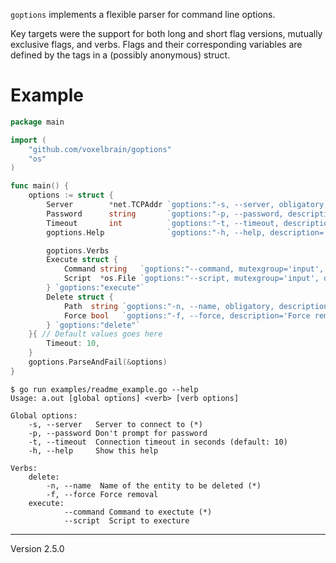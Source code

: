 `goptions` implements a flexible parser for command line options.

Key targets were the support for both long and short flag versions, mutually
exclusive flags, and verbs. Flags and their corresponding variables are defined
by the tags in a (possibly anonymous) struct.

# Example

```Go
package main

import (
	"github.com/voxelbrain/goptions"
	"os"
)

func main() {
	options := struct {
		Server        *net.TCPAddr `goptions:"-s, --server, obligatory, description='Server to connect to'"`
		Password      string       `goptions:"-p, --password, description='Don\\'t prompt for password'"`
		Timeout       int          `goptions:"-t, --timeout, description='Connection timeout in seconds'"`
		goptions.Help              `goptions:"-h, --help, description='Show this help'"`

		goptions.Verbs
		Execute struct {
			Command string   `goptions:"--command, mutexgroup='input', description='Command to exectute', obligatory"`
			Script  *os.File `goptions:"--script, mutexgroup='input', description='Script to execture', create, wronly, append"`
		} `goptions:"execute"`
		Delete struct {
			Path  string `goptions:"-n, --name, obligatory, description='Name of the entity to be deleted'"`
			Force bool   `goptions:"-f, --force, description='Force removal'"`
		} `goptions:"delete"`
	}{ // Default values goes here
		Timeout: 10,
	}
	goptions.ParseAndFail(&options)
}
```

```
$ go run examples/readme_example.go --help
Usage: a.out [global options] <verb> [verb options]

Global options:
    -s, --server   Server to connect to (*)
    -p, --password Don't prompt for password
    -t, --timeout  Connection timeout in seconds (default: 10)
    -h, --help     Show this help

Verbs:
    delete:
        -n, --name  Name of the entity to be deleted (*)
        -f, --force Force removal
    execute:
            --command Command to exectute (*)
            --script  Script to execture
```

---
Version 2.5.0
